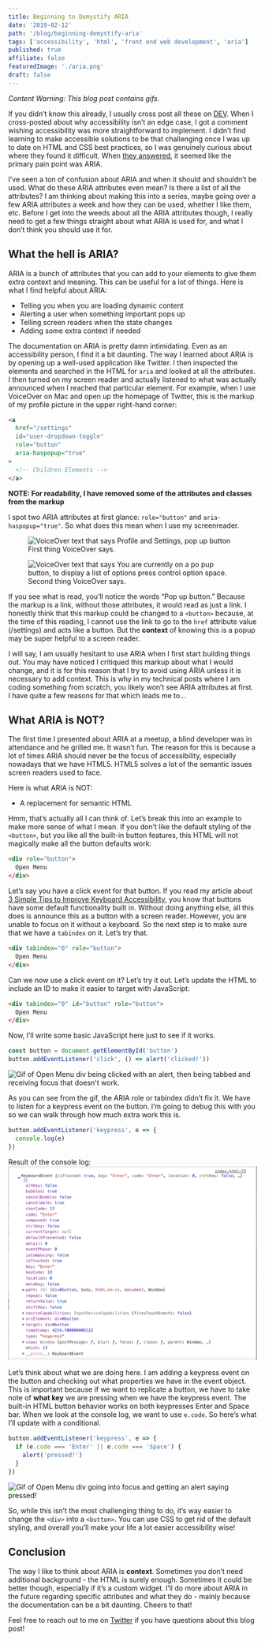 ```yaml
---
title: Beginning to Demystify ARIA
date: '2019-02-12'
path: '/blog/beginning-demystify-aria'
tags: ['accessibility', 'html', 'front end web development', 'aria']
published: true
affiliate: false
featuredImage: './aria.png'
draft: false
---
```


_Content Warning: This blog post contains gifs._

If you didn’t know this already, I usually cross post all these on [DEV](https://dev.to). When I cross-posted about why accessibility isn’t an edge case, I got a comment wishing accessibility was more straightforward to implement. I didn’t find learning to make accessible solutions to be that challenging once I was up to date on HTML and CSS best practices, so I was genuinely curious about where they found it difficult. When [they answered](https://dev.to/marek/comment/882m), it seemed like the primary pain point was ARIA.

I’ve seen a ton of confusion about ARIA and when it should and shouldn’t be used. What do these ARIA attributes even mean? Is there a list of all the attributes? I am thinking about making this into a series, maybe going over a few ARIA attributes a week and how they can be used, whether I like them, etc. Before I get into the weeds about all the ARIA attributes though, I really need to get a few things straight about what ARIA is used for, and what I don’t think you should use it for.

## What the hell is ARIA?

ARIA is a bunch of attributes that you can add to your elements to give them extra context and meaning. This can be useful for a lot of things. Here is what I find helpful about ARIA:

- Telling you when you are loading dynamic content
- Alerting a user when something important pops up
- Telling screen readers when the state changes
- Adding some extra context if needed

The documentation on ARIA is pretty damn intimidating. Even as an accessibility person, I find it a bit daunting. The way I learned about ARIA is by opening up a well-used application like Twitter. I then inspected the elements and searched in the HTML for `aria` and looked at all the attributes. I then turned on my screen reader and actually listened to what was actually announced when I reached that particular element. For example, when I use VoiceOver on Mac and open up the homepage of Twitter, this is the markup of my profile picture in the upper right-hand corner:

```html
<a
  href="/settings"
  id="user-dropdown-toggle"
  role="button"
  aria-haspopup="true"
>
  <!-- Children Elements -->
</a>
```

**NOTE: For readability, I have removed some of the attributes and classes from the markup**

I spot two ARIA attributes at first glance: `role="button"` and `aria-haspopup="true"`. So what does this mean when I use my screenreader.

<figure>
  <img src="/profile-settings-popup-button-voiceover.png" alt="VoiceOver text that says Profile and Settings, pop up button" />
  <figcaption>First thing VoiceOver says.</figcaption>
</figure>

<figure>
  <img src="/popup-button-instructions-voiceover.png" alt="VoiceOver text that says You are currently on a po pup button, to display a list of options press control option space." />
  <figcaption>Second thing VoiceOver says.</figcaption>
</figure>

If you see what is read, you’ll notice the words “Pop up button.” Because the markup is a link, without those attributes, it would read as just a link. I honestly think that this markup could be changed to a `<button>` because, at the time of this reading, I cannot use the link to go to the `href` attribute value (/settings) and acts like a button. But the **context** of knowing this is a popup may be super helpful to a screen reader.

I will say, I am usually hesitant to use ARIA when I first start building things out. You may have noticed I critiqued this markup about what I would change, and it is for this reason that I try to avoid using ARIA unless it is necessary to add context. This is why in my technical posts where I am coding something from scratch, you likely won’t see ARIA attributes at first. I have quite a few reasons for that which leads me to...

## What ARIA is NOT?

The first time I presented about ARIA at a meetup, a blind developer was in attendance and he grilled me. It wasn’t fun. The reason for this is because a lot of times ARIA should never be the focus of accessibility, especially nowadays that we have HTML5. HTML5 solves a lot of the semantic issues screen readers used to face.

Here is what ARIA is NOT:

- A replacement for semantic HTML

Hmm, that’s actually all I can think of. Let’s break this into an example to make more sense of what I mean. If you don’t like the default styling of the `<button>`, but you like all the built-in button features, this HTML will not magically make all the button defaults work:

```html
<div role="button">
  Open Menu
</div>
```

Let’s say you have a click event for that button. If you read my article about [3 Simple Tips to Improve Keyboard Accessibility](/blog/3-simple-tips-improve-keyboard-accessibility), you know that buttons have some default functionality built in. Without doing anything else, all this does is announce this as a button with a screen reader. However, you are unable to focus on it without a keyboard. So the next step is to make sure that we have a `tabindex` on it. Let’s try that.

```html
<div tabindex="0" role="button">
  Open Menu
</div>
```

Can we now use a click event on it? Let’s try it out. Let’s update the HTML to include an ID to make it easier to target with JavaScript:

```html
<div tabindex="0" id="button" role="button">
  Open Menu
</div>
```

Now, I’ll write some basic JavaScript here just to see if it works.

```js
const button = document.getElementById('button')
button.addEventListener('click', () => alert('clicked!'))
```

![Gif of Open Menu div being clicked with an alert, then being tabbed and receiving focus that doesn't work.](https://media.giphy.com/media/fGCfnD73EyICoydoCS/giphy.gif)

As you can see from the gif, the ARIA role or tabindex didn’t fix it. We have to listen for a keypress event on the button. I’m going to debug this with you so we can walk through how much extra work this is.

```js
button.addEventListener('keypress', e => {
  console.log(e)
})
```

Result of the console log:
![Console log of the event object, particularly showing the code is Enter](./console-logging-keypress-event.png)

Let’s think about what we are doing here. I am adding a keypress event on the button and checking out what properties we have in the event object. This is important because if we want to replicate a button, we have to take note of **what key** we are pressing when we have the keypress event. The built-in HTML button behavior works on both keypresses Enter and Space bar. When we look at the console log, we want to use `e.code`. So here’s what I’ll update with a conditional.

```js
button.addEventListener('keypress', e => {
  if (e.code === 'Enter' || e.code === 'Space') {
    alert('pressed!')
  }
})
```

![Gif of Open Menu div going into focus and getting an alert saying pressed!](https://media.giphy.com/media/1qj5fXKoJmeeoy9309/giphy.gif)

So, while this isn’t the most challenging thing to do, it’s way easier to change the `<div>` into a `<button>`. You can use CSS to get rid of the default styling, and overall you’ll make your life a lot easier accessibility wise!

## Conclusion

The way I like to think about ARIA is **context**. Sometimes you don’t need additional background - the HTML is surely enough. Sometimes it could be better though, especially if it’s a custom widget. I’ll do more about ARIA in the future regarding specific attributes and what they do - mainly because the documentation can be a bit daunting. Cheers to that!

Feel free to reach out to me on [Twitter](https://twitter.com/LittleKope/) if you have questions about this blog post!
